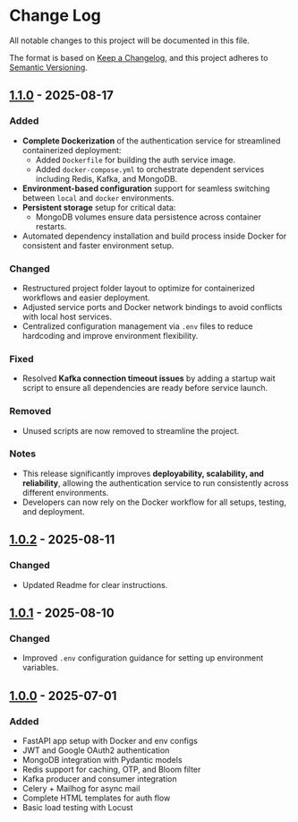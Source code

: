 # Change Log

All notable changes to this project will be documented in this file.

The format is based on [Keep a Changelog](https://keepachangelog.com/en/1.1.0/),
and this project adheres to [Semantic Versioning](https://semver.org/spec/v2.0.0.html).

## [1.1.0](https://github.com/Madhur-Prakash/Auth/compare/v1.0.2...v1.1.0) - 2025-08-17

### Added
- **Complete Dockerization** of the authentication service for streamlined containerized deployment:
  - Added `Dockerfile` for building the auth service image.
  - Added `docker-compose.yml` to orchestrate dependent services including Redis, Kafka, and MongoDB.
- **Environment-based configuration** support for seamless switching between `local` and `docker` environments.
- **Persistent storage** setup for critical data:
  - MongoDB volumes ensure data persistence across container restarts.
- Automated dependency installation and build process inside Docker for consistent and faster environment setup.

### Changed
- Restructured project folder layout to optimize for containerized workflows and easier deployment.
- Adjusted service ports and Docker network bindings to avoid conflicts with local host services.
- Centralized configuration management via `.env` files to reduce hardcoding and improve environment flexibility.

### Fixed
- Resolved **Kafka connection timeout issues** by adding a startup wait script to ensure all dependencies are ready before service launch.

### Removed
- Unused scripts are now removed to streamline the project.

### Notes
- This release significantly improves **deployability, scalability, and reliability**, allowing the authentication service to run consistently across different environments.
- Developers can now rely on the Docker workflow for all setups, testing, and deployment.

## [1.0.2](https://github.com/Madhur-Prakash/Auth/compare/v1.0.1...v1.0.2) - 2025-08-11
### Changed
- Updated Readme for clear instructions.

## [1.0.1](https://github.com/Madhur-Prakash/Auth/compare/v1.0.0...v1.0.1) - 2025-08-10
### Changed
- Improved `.env` configuration guidance for setting up environment variables.

## [1.0.0](https://github.com/Madhur-Prakash/Auth/releases/tag/v1.0.0) - 2025-07-01

### Added
- FastAPI app setup with Docker and env configs
- JWT and Google OAuth2 authentication
- MongoDB integration with Pydantic models
- Redis support for caching, OTP, and Bloom filter
- Kafka producer and consumer integration
- Celery + Mailhog for async mail
- Complete HTML templates for auth flow
- Basic load testing with Locust
